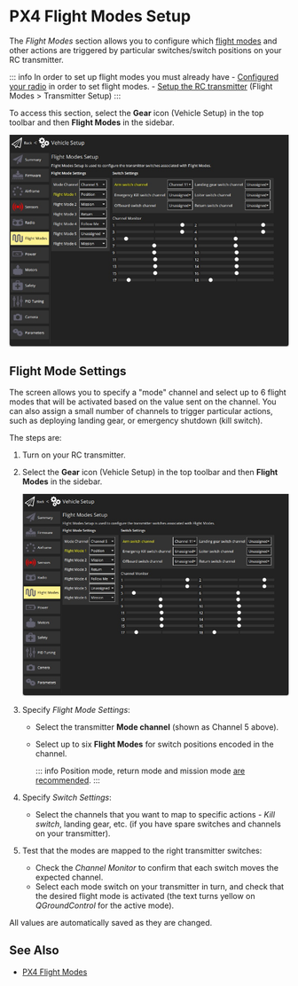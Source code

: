 # PX4 Flight Modes Setup

The _Flight Modes_ section allows you to configure which [flight modes](http://docs.px4.io/master/en/getting_started/flight_modes.html) and other actions are triggered by particular switches/switch positions on your RC transmitter.

::: info
In order to set up flight modes you must already have - [Configured your radio](../SetupView/Radio.md) in order to set flight modes. - [Setup the RC transmitter](../SetupView/FlightModes.md#transmitter-setup) (Flight Modes > Transmitter Setup)
:::

To access this section, select the **Gear** icon (Vehicle Setup) in the top toolbar and then **Flight Modes** in the sidebar.

![Flight modes single-channel](../../../assets/setup/flight_modes/px4_single_channel.jpg)

## Flight Mode Settings

The screen allows you to specify a "mode" channel and select up to 6 flight modes that will be activated based on the value sent on the channel. You can also assign a small number of channels to trigger particular actions, such as deploying landing gear, or emergency shutdown (kill switch).

The steps are:

1. Turn on your RC transmitter.
1. Select the **Gear** icon (Vehicle Setup) in the top toolbar and then **Flight Modes** in the sidebar.

   ![Flight modes single-channel](../../../assets/setup/flight_modes/px4_single_channel.jpg)

1. Specify _Flight Mode Settings_:

   - Select the transmitter **Mode channel** (shown as Channel 5 above).
   - Select up to six **Flight Modes** for switch positions encoded in the channel.

     ::: info
     Position mode, return mode and mission mode [are recommended](https://docs.px4.io/master/en/config/flight_mode.html#what-flight-modes-and-switches-should-i-set).
     :::

1. Specify _Switch Settings_:
   - Select the channels that you want to map to specific actions - _Kill switch_, landing gear, etc. (if you have spare switches and channels on your transmitter).
1. Test that the modes are mapped to the right transmitter switches:
   - Check the _Channel Monitor_ to confirm that each switch moves the expected channel.
   - Select each mode switch on your transmitter in turn, and check that the desired flight mode is activated (the text turns yellow on _QGroundControl_ for the active mode).

All values are automatically saved as they are changed.

## See Also

- [PX4 Flight Modes](https://docs.px4.io/en/flight_modes/)
